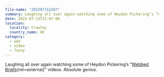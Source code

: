 ```yaml
---
file-name: "202207152207"
summary: Laughing all over again watching some of Heydon Pickering’s “Webbed Briefs” videos. Absolute genius.
date: 2022-07-15T22:07:00
location:
  locality: Crawley
  country_name: UK
category:
  - web
  - video
  - funny
---
```


Laughing all over again watching some of Heydon Pickering’s “[Webbed Briefs](https://briefs.video/){rel=external}” videos. Absolute genius.
